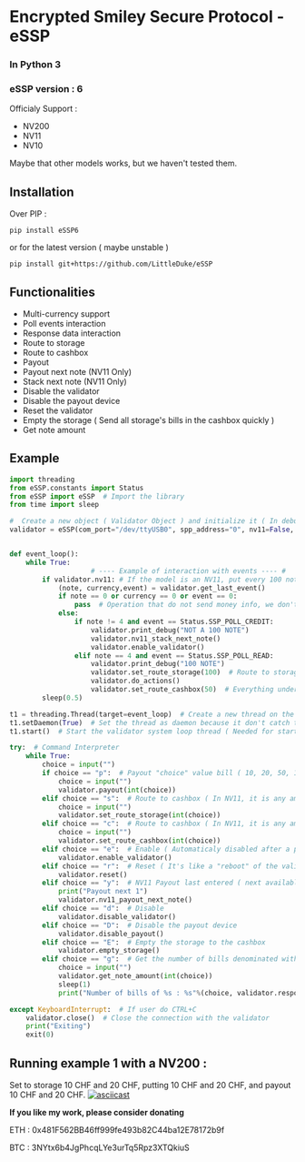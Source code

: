 # Encrypted Smiley Secure Protocol - eSSP
### In Python 3
### eSSP version : 6

Officialy Support : 
* NV200
* NV11
* NV10

Maybe that other models works, but we haven't tested them.
## Installation
Over PIP : 

`pip install eSSP6`

or for the latest version ( maybe unstable )

`pip install git+https://github.com/LittleDuke/eSSP`


## Functionalities

* Multi-currency support
* Poll events interaction
* Response data interaction
* Route to storage
* Route to cashbox
* Payout
* Payout next note (NV11 Only)
* Stack next note (NV11 Only)
* Disable the validator
* Disable the payout device
* Reset the validator
* Empty the storage ( Send all storage's bills in the cashbox quickly )
* Get note amount 

## Example
```python
import threading
from eSSP.constants import Status
from eSSP import eSSP  # Import the library
from time import sleep

#  Create a new object ( Validator Object ) and initialize it ( In debug mode, so it will print debug infos )
validator = eSSP(com_port="/dev/ttyUSB0", spp_address="0", nv11=False, debug=True)


def event_loop():
    while True:
                    # ---- Example of interaction with events ---- #
        if validator.nv11: # If the model is an NV11, put every 100 note in the storage, and others in the stack(cashbox), but that's just for this example
            (note, currency,event) = validator.get_last_event()
            if note == 0 or currency == 0 or event == 0:
                pass  # Operation that do not send money info, we don't do anything with it
            else:
                if note != 4 and event == Status.SSP_POLL_CREDIT:
                    validator.print_debug("NOT A 100 NOTE")
                    validator.nv11_stack_next_note()
                    validator.enable_validator()
                elif note == 4 and event == Status.SSP_POLL_READ:
                    validator.print_debug("100 NOTE")
                    validator.set_route_storage(100)  # Route to storage
                    validator.do_actions()
                    validator.set_route_cashbox(50)  # Everything under or equal to 50 to cashbox ( NV11 )
        sleep(0.5)

t1 = threading.Thread(target=event_loop)  # Create a new thread on the Validator System Loop ( needed for the signal )
t1.setDaemon(True)  # Set the thread as daemon because it don't catch the KeyboardInterrupt, so it will stop when we cut the main thread
t1.start()  # Start the validator system loop thread ( Needed for starting sending action )

try:  # Command Interpreter
    while True:
        choice = input("")
        if choice == "p":  # Payout "choice" value bill ( 10, 20, 50, 100, etc. )
            choice = input("")
            validator.payout(int(choice))
        elif choice == "s":  # Route to cashbox ( In NV11, it is any amount <= than "choice" )
            choice = input("")
            validator.set_route_storage(int(choice))
        elif choice == "c":  # Route to cashbox ( In NV11, it is any amount <= than "choice" )
            choice = input("")
            validator.set_route_cashbox(int(choice))
        elif choice == "e":  # Enable ( Automaticaly disabled after a payout )
            validator.enable_validator()
        elif choice == "r":  # Reset ( It's like a "reboot" of the validator )
            validator.reset()
        elif choice == "y":  # NV11 Payout last entered ( next available )
            print("Payout next 1")
            validator.nv11_payout_next_note()
        elif choice == "d":  # Disable
            validator.disable_validator()
        elif choice == "D":  # Disable the payout device
            validator.disable_payout()
        elif choice == "E":  # Empty the storage to the cashbox
            validator.empty_storage()
        elif choice == "g":  # Get the number of bills denominated with their values
            choice = input("")
            validator.get_note_amount(int(choice))
            sleep(1)
            print("Number of bills of %s : %s"%(choice, validator.response_data['getnoteamount_response']))

except KeyboardInterrupt:  # If user do CTRL+C
    validator.close()  # Close the connection with the validator
    print("Exiting")
    exit(0)
```
## Running example 1 with a NV200 :
Set to storage 10 CHF and 20 CHF, putting 10 CHF and 20 CHF, and payout 10 CHF and 20 CHF.
[![asciicast](https://asciinema.org/a/GgjOifW9VxCIjJjRPXMXDCUIv.png)](https://asciinema.org/a/GgjOifW9VxCIjJjRPXMXDCUIv)



**If you like my work, please consider donating**

ETH : 0x481F562BB46ff999fe493b82C44ba12E78172b9f

BTC : 3NYtx6b4JgPhcqLYe3urTq5Rpz3XTQkiuS
